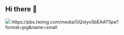 ## Hi there 👋
<img src="https://pbs.twimg.com/media/GQotyvSbEAAT5pe?format=jpg&name=small">
https://pbs.twimg.com/media/GQotyvSbEAAT5pe?format=jpg&name=small

